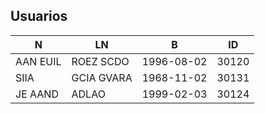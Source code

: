 ## Usuarios
| N          | LN         | B         |ID         |
|-------------------|-------------|-------------|-------------|
| AAN EUIL | ROEZ SCDO | 1996-08-02 | 30120 |
| SIIA | GCIA GVARA | 1968-11-02 | 30131 | 
| JE AAND | ADLAO | 1999-02-03 |30124 |



